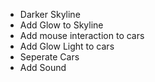 - Darker Skyline
- Add Glow to Skyline
- Add mouse interaction to cars
- Add Glow Light to cars
- Seperate Cars
- Add Sound